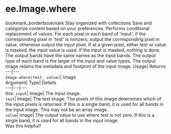  
#  ee.Image.where
bookmark_borderbookmark Stay organized with collections  Save and categorize content based on your preferences.
Performs conditional replacement of values. 
For each pixel in each band of 'input', if the corresponding pixel in 'test' is nonzero, output the corresponding pixel in value, otherwise output the input pixel.
If at a given pixel, either test or value is masked, the input value is used. If the input is masked, nothing is done.
The output bands have the same names as the input bands. The output type of each band is the larger of the input and value types. The output image retains the metadata and footprint of the input image.
Usage| Returns  
---|---  
`Image.where(test, value)`| Image  
Argument| Type| Details  
---|---|---  
this: `input`| Image| The input image.  
`test`| Image| The test image. The pixels of this image determines which of the input pixels is returned. If this is a single band, it is used for all bands in the input image. This may not be an array image.  
`value`| Image| The output value to use where test is not zero. If this is a single band, it is used for all bands in the input image.  
Was this helpful?
